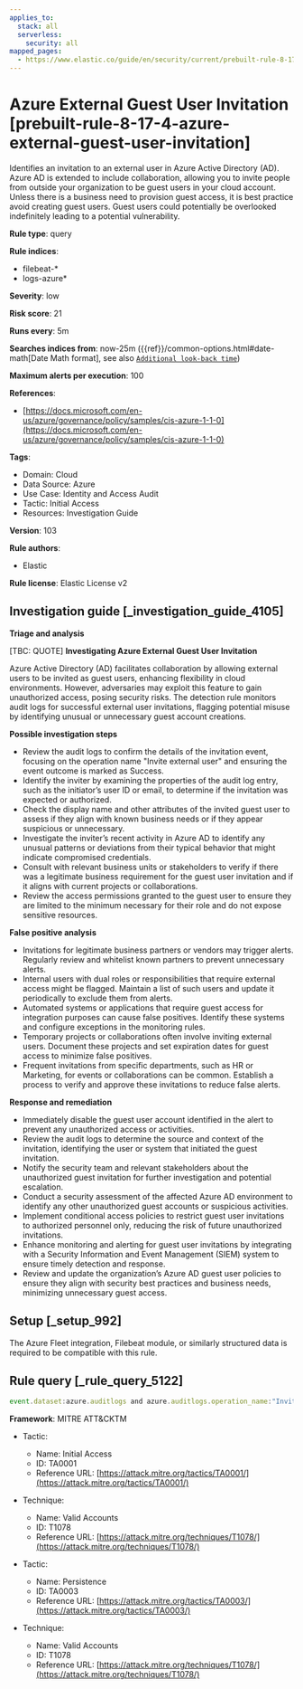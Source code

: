 ```yaml
---
applies_to:
  stack: all
  serverless:
    security: all
mapped_pages:
  - https://www.elastic.co/guide/en/security/current/prebuilt-rule-8-17-4-azure-external-guest-user-invitation.html
---
```


# Azure External Guest User Invitation [prebuilt-rule-8-17-4-azure-external-guest-user-invitation]

Identifies an invitation to an external user in Azure Active Directory (AD). Azure AD is extended to include collaboration, allowing you to invite people from outside your organization to be guest users in your cloud account. Unless there is a business need to provision guest access, it is best practice avoid creating guest users. Guest users could potentially be overlooked indefinitely leading to a potential vulnerability.

**Rule type**: query

**Rule indices**:

* filebeat-*
* logs-azure*

**Severity**: low

**Risk score**: 21

**Runs every**: 5m

**Searches indices from**: now-25m ({{ref}}/common-options.html#date-math[Date Math format], see also [`Additional look-back time`](docs-content://solutions/security/detect-and-alert/create-detection-rule.md#rule-schedule))

**Maximum alerts per execution**: 100

**References**:

* [https://docs.microsoft.com/en-us/azure/governance/policy/samples/cis-azure-1-1-0](https://docs.microsoft.com/en-us/azure/governance/policy/samples/cis-azure-1-1-0)

**Tags**:

* Domain: Cloud
* Data Source: Azure
* Use Case: Identity and Access Audit
* Tactic: Initial Access
* Resources: Investigation Guide

**Version**: 103

**Rule authors**:

* Elastic

**Rule license**: Elastic License v2

## Investigation guide [_investigation_guide_4105]

**Triage and analysis**

[TBC: QUOTE]
**Investigating Azure External Guest User Invitation**

Azure Active Directory (AD) facilitates collaboration by allowing external users to be invited as guest users, enhancing flexibility in cloud environments. However, adversaries may exploit this feature to gain unauthorized access, posing security risks. The detection rule monitors audit logs for successful external user invitations, flagging potential misuse by identifying unusual or unnecessary guest account creations.

**Possible investigation steps**

* Review the audit logs to confirm the details of the invitation event, focusing on the operation name "Invite external user" and ensuring the event outcome is marked as Success.
* Identify the inviter by examining the properties of the audit log entry, such as the initiator’s user ID or email, to determine if the invitation was expected or authorized.
* Check the display name and other attributes of the invited guest user to assess if they align with known business needs or if they appear suspicious or unnecessary.
* Investigate the inviter’s recent activity in Azure AD to identify any unusual patterns or deviations from their typical behavior that might indicate compromised credentials.
* Consult with relevant business units or stakeholders to verify if there was a legitimate business requirement for the guest user invitation and if it aligns with current projects or collaborations.
* Review the access permissions granted to the guest user to ensure they are limited to the minimum necessary for their role and do not expose sensitive resources.

**False positive analysis**

* Invitations for legitimate business partners or vendors may trigger alerts. Regularly review and whitelist known partners to prevent unnecessary alerts.
* Internal users with dual roles or responsibilities that require external access might be flagged. Maintain a list of such users and update it periodically to exclude them from alerts.
* Automated systems or applications that require guest access for integration purposes can cause false positives. Identify these systems and configure exceptions in the monitoring rules.
* Temporary projects or collaborations often involve inviting external users. Document these projects and set expiration dates for guest access to minimize false positives.
* Frequent invitations from specific departments, such as HR or Marketing, for events or collaborations can be common. Establish a process to verify and approve these invitations to reduce false alerts.

**Response and remediation**

* Immediately disable the guest user account identified in the alert to prevent any unauthorized access or activities.
* Review the audit logs to determine the source and context of the invitation, identifying the user or system that initiated the guest invitation.
* Notify the security team and relevant stakeholders about the unauthorized guest invitation for further investigation and potential escalation.
* Conduct a security assessment of the affected Azure AD environment to identify any other unauthorized guest accounts or suspicious activities.
* Implement conditional access policies to restrict guest user invitations to authorized personnel only, reducing the risk of future unauthorized invitations.
* Enhance monitoring and alerting for guest user invitations by integrating with a Security Information and Event Management (SIEM) system to ensure timely detection and response.
* Review and update the organization’s Azure AD guest user policies to ensure they align with security best practices and business needs, minimizing unnecessary guest access.


## Setup [_setup_992]

The Azure Fleet integration, Filebeat module, or similarly structured data is required to be compatible with this rule.


## Rule query [_rule_query_5122]

```js
event.dataset:azure.auditlogs and azure.auditlogs.operation_name:"Invite external user" and azure.auditlogs.properties.target_resources.*.display_name:guest and event.outcome:(Success or success)
```

**Framework**: MITRE ATT&CKTM

* Tactic:

    * Name: Initial Access
    * ID: TA0001
    * Reference URL: [https://attack.mitre.org/tactics/TA0001/](https://attack.mitre.org/tactics/TA0001/)

* Technique:

    * Name: Valid Accounts
    * ID: T1078
    * Reference URL: [https://attack.mitre.org/techniques/T1078/](https://attack.mitre.org/techniques/T1078/)

* Tactic:

    * Name: Persistence
    * ID: TA0003
    * Reference URL: [https://attack.mitre.org/tactics/TA0003/](https://attack.mitre.org/tactics/TA0003/)

* Technique:

    * Name: Valid Accounts
    * ID: T1078
    * Reference URL: [https://attack.mitre.org/techniques/T1078/](https://attack.mitre.org/techniques/T1078/)



